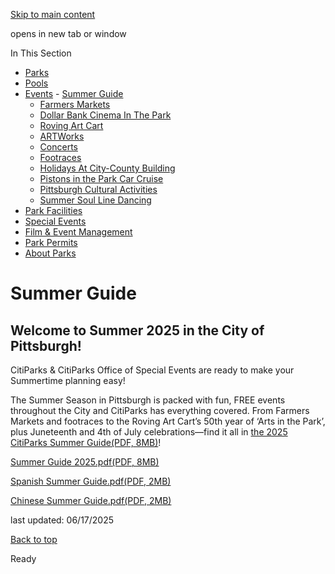 [Skip to main content](https://www.pittsburghpa.gov/Recreation-Events/Events/Summer-Guide#main-content)

opens in new tab or window

In This Section

- [Parks](https://www.pittsburghpa.gov/Recreation-Events/Parks)
- [Pools](https://www.pittsburghpa.gov/Recreation-Events/Pools)
- [Events](https://www.pittsburghpa.gov/Recreation-Events/Events)  - [Summer Guide](https://www.pittsburghpa.gov/Recreation-Events/Events/Summer-Guide)
  - [Farmers Markets](https://www.pittsburghpa.gov/Recreation-Events/Events/Farmers-Markets)
  - [Dollar Bank Cinema In The Park](https://www.pittsburghpa.gov/Recreation-Events/Events/Dollar-Bank-Cinema-In-The-Park)
  - [Roving Art Cart](https://www.pittsburghpa.gov/Recreation-Events/Events/Roving-Art-Cart)
  - [ARTWorks](https://www.pittsburghpa.gov/Recreation-Events/Events/ARTWorks)
  - [Concerts](https://www.pittsburghpa.gov/Recreation-Events/Events/Concerts)
  - [Footraces](https://www.pittsburghpa.gov/Recreation-Events/Events/Footraces)
  - [Holidays At City-County Building](https://www.pittsburghpa.gov/Recreation-Events/Events/Holidays-At-City-County-Building)
  - [Pistons in the Park Car Cruise](https://www.pittsburghpa.gov/Recreation-Events/Events/Pistons-in-the-Park-Car-Cruise)
  - [Pittsburgh Cultural Activities](https://www.pittsburghpa.gov/Recreation-Events/Events/Pittsburgh-Cultural-Activities)
  - [Summer Soul Line Dancing](https://www.pittsburghpa.gov/Recreation-Events/Events/Summer-Soul-Line-Dancing)
- [Park Facilities](https://www.pittsburghpa.gov/Recreation-Events/Park-Facilities)
- [Special Events](https://www.pittsburghpa.gov/Recreation-Events/Special-Events)
- [Film & Event Management](https://www.pittsburghpa.gov/Recreation-Events/Film-Event-Management)
- [Park Permits](https://www.pittsburghpa.gov/Recreation-Events/Park-Permits)
- [About Parks](https://www.pittsburghpa.gov/Recreation-Events/About-Parks)

# Summer Guide

## Welcome to Summer 2025 in the City of Pittsburgh!

CitiParks & CitiParks Office of Special Events are ready to make your Summertime planning easy!

The Summer Season in Pittsburgh is packed with fun, FREE events throughout the City and CitiParks has everything covered. From Farmers Markets and footraces to the Roving Art Cart’s 50th year of ‘Arts in the Park’, plus Juneteenth and 4th of July celebrations—find it all in [the 2025 CitiParks Summer Guide(PDF, 8MB)](https://www.pittsburghpa.gov/files/assets/city/v/1/parks/documents/summer-guide-2025.pdf "Summer Guide 2025.pdf")!

[Summer Guide 2025.pdf(PDF, 8MB)](https://www.pittsburghpa.gov/files/assets/city/v/1/parks/documents/summer-guide-2025.pdf "Summer Guide 2025.pdf")

[Spanish Summer Guide.pdf(PDF, 2MB)](https://www.pittsburghpa.gov/files/assets/city/v/1/parks/documents/spanish-summer-guide.pdf "Spanish Summer Guide.pdf")

[Chinese Summer Guide.pdf(PDF, 2MB)](https://www.pittsburghpa.gov/files/assets/city/v/1/parks/documents/chinese-summer-guide.pdf "Chinese Summer Guide.pdf")

last updated: 06/17/2025

[Back to top](https://www.pittsburghpa.gov/Recreation-Events/Events/Summer-Guide#body-top)

Ready

